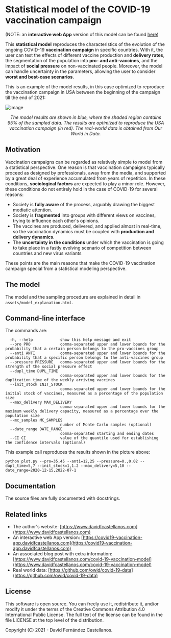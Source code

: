 
# Statistical model of the COVID-19 vaccination campaign

(NOTE: an **interactive web App** version of this model can be found [here](https://covid19-vaccination-app.davidfcastellanos.com))

This **statistical model** reproduces the characteristics of the evolution of the ongoing COVID-19 **vaccination campaign** in specific countries. With it, the user can test the effects of different vaccine production and **delivery rates**, the segmentation of the population into **pro- and anti-vaccines**, and the impact of **social pressure** on non-vaccinated people. Moreover, the model can handle uncertainty in the parameters, allowing the user to consider **worst and best-case scenarios**.

This is an example of the model results, in this case optimized to reproduce the vaccination campaign in USA between the beginning of the campaign till the end of 2021:

![image](https://user-images.githubusercontent.com/5737365/144921956-da822382-1631-4c40-b409-0c762a2d66f5.jpg)

<p align="center"><i>
The model results are shown in blue, where the shaded region contains 95% of the sampled data. The results are optimized to reproduce the USA vaccination campaign (in red). The real-world data is obtained from Our World in Data.
</i></p>

## Motivation
Vaccination campaigns can be regarded as relatively simple to model from a statistical perspective. One reason is that vaccination campaigns typically proceed as designed by professionals, away from the media, and supported by a great deal of experience accumulated from years of repetition. In these conditions, **sociological factors** are expected to play a minor role. However, these conditions do not entirely hold in the case of COVID-19 for several reasons:

-   Society is **fully aware** of the process, arguably drawing the biggest mediatic attention.    
-   Society is **fragmented** into groups with different views on vaccines, trying to influence each other's opinions.    
-   The vaccines are produced, delivered, and applied almost in real-time, so the vaccination dynamics must be coupled with **production and delivery dynamics**.    
-   The **uncertainty in the conditions** under which the vaccination is going to take place in a fastly evolving scenario of competition between countries and new virus variants
    
These points are the main reasons that make the COVID-19 vaccination campaign special from a statistical modeling perspective.  

## The model
The model and the sampling procedure are explained in detail in `assets/model_explanation.html`.


## Command-line interface

The commands are:

	  -h, --help            show this help message and exit
	  --pro PRO             comma-separated upper and lower bounds for the probability that a certain person belongs to the pro-vaccines group
	  --anti ANTI           comma-separated upper and lower bounds for the probability that a specific person belongs to the anti-vaccines group
	  --pressure PRESSURE   comma-separated upper and lower bounds for the strength of the social pressure effect
	  --dupl_time DUPL_TIME
	                        comma-separated upper and lower bounds for the duplication time of the weekly arriving vaccines
	  --init_stock INIT_STOCK
	                        comma-separated upper and lower bounds for the initial stock of vaccines, measured as a percentage of the population size
	  --max_delivery MAX_DELIVERY
	                        comma-separated upper and lower bounds for the maximum weekly delivery capacity, measured as a percentage over the population size
	  --mc_samples MC_SAMPLES
	                        number of Monte Carlo samples (optional)
	  --date_range DATE_RANGE
	                        comma-separated starting and ending dates
	  --CI CI               value of the quantile used for establishing the confidence intervals (optional)

This example call reproduces the results shown in the picture above:
	
	python plot.py --pro=35,45 --anti=12,25 --pressure=0.,0.02 --dupl_time=5,7 --init_stock=1,1.2 --max_delivery=5,10 --date_range=2020-12-15,2022-07-1

## Documentation
The source files are fully documented with docstrings.

## Related links

-   The author's website: [https://www.davidfcastellanos.com](https://www.davidfcastellanos.com)
-   An interactive web App version: [https://covid19-vaccination-app.davidfcastellanos.com](https://covid19-vaccination-app.davidfcastellanos.com)
-   An associated blog post with extra information: [https://www.davidfcastellanos.com/covid-19-vaccination-model](https://www.davidfcastellanos.com/covid-19-vaccination-model)
-   Real world data: [https://github.com/owid/covid-19-data](https://github.com/owid/covid-19-data)

## License
This software is open source. You can freely use it, redistribute it, and/or modify it
under the terms of the Creative Commons Attribution 4.0 International Public 
License. The full text of the license can be found in the file LICENSE at the top level of the distribution.
 
Copyright (C) 2021  - David Fernández Castellanos.

